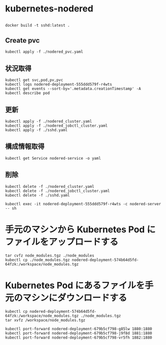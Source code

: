 # kubernetes-nodered

##
```
docker build -t sshd:latest .
```

## Create pvc
```
kubectl apply -f ./nodered_pvc.yaml
```

## 状況取得
```
kubectl get svc,pod,pv,pvc
kubectl logs nodered-deployment-555ddd579f-r4wts
kubectl get events --sort-by='.metadata.creationTimestamp' -A
kubectl describe pod
```

## 更新
```
kubectl apply -f ./nodered_cluster.yaml
kubectl apply -f ./nodered_jobctl_cluster.yaml
kubectl apply -f ./sshd.yaml
```

## 構成情報取得
```
kubectl get Service nodered-service -o yaml
```

## 削除
```
kubectl delete -f ./nodered_cluster.yaml
kubectl delete -f ./nodered_jobctl_cluster.yaml
kubectl delete -f ./sshd.yaml
```

```
kubectl exec -it nodered-deployment-555ddd579f-r4wts -c nodered-server -- sh
```

# 手元のマシンから Kubernetes Pod にファイルをアップロードする
```
tar cvfz node_modules.tgz ./node_modules
kubectl cp ./node_modules.tgz nodered-deployment-574b64d5fd-64fzk:/workspace/node_modules.tgz
```

# Kubernetes Pod にあるファイルを手元のマシンにダウンロードする
```
kubectl cp nodered-deployment-574b64d5fd-64fzk:/workspace/node_modules.tgz ./node_modules.tgz
tar xvfz /workspace/node_modules.tgz
```

```
kubectl port-forward nodered-deployment-679b5cf798-g85lw 1880:1880
kubectl port-forward nodered-deployment-679b5cf798-j9f8d 1881:1880
kubectl port-forward nodered-deployment-679b5cf798-vr5fh 1882:1880

```
